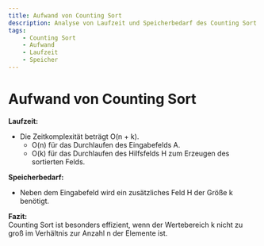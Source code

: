 ```yaml
---
title: Aufwand von Counting Sort  
description: Analyse von Laufzeit und Speicherbedarf des Counting Sort Algorithmus.  
tags:
    - Counting Sort
    - Aufwand
    - Laufzeit
    - Speicher
---
```


# Aufwand von Counting Sort

**Laufzeit:**  
- Die Zeitkomplexität beträgt O(n + k).  
  - O(n) für das Durchlaufen des Eingabefelds A.  
  - O(k) für das Durchlaufen des Hilfsfelds H zum Erzeugen des sortierten Felds.

**Speicherbedarf:**  
- Neben dem Eingabefeld wird ein zusätzliches Feld H der Größe k benötigt.

**Fazit:**  
Counting Sort ist besonders effizient, wenn der Wertebereich k nicht zu groß im Verhältnis zur Anzahl n der Elemente ist.

